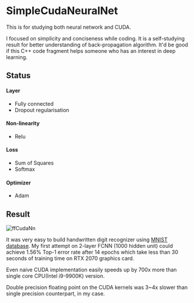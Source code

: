 ﻿# SimpleCudaNeuralNet
This is for studying both neural network and CUDA.

I focused on simplicity and conciseness while coding. It is a self-studying result for better understanding of back-propagation algorithm. It'd be good if this C++ code fragment helps someone who has an interest in deep learning.

## Status
#### Layer
* Fully connected
* Dropout regularisation
	
#### Non-linearity
* Relu

#### Loss
* Sum of Squares 
* Softmax

#### Optimizer 
* Adam

## Result
![ffCudaNn](https://user-images.githubusercontent.com/670560/91796552-735ee780-ec5b-11ea-88fc-0f0a343ce8d6.png)

It was very easy to build handwritten digit recognizer using [MNIST database](http://yann.lecun.com/exdb/mnist/). My first attempt on 2-layer FCNN (1000 hidden unit) could achieve 1.56% Top-1 error rate after 14 epochs which take less than 30 seconds of training time on RTX 2070 graphics card.

Even naive CUDA implementation easily speeds up by 700x more than single core CPU(Intel i9-9900K) version.

Double precision floating point on the CUDA kernels was 3~4x slower than single precision counterpart, in my case.

